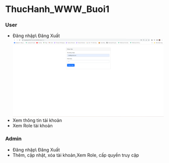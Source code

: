 # ThucHanh_WWW_Buoi1
### User

-   Đăng nhập\ Đăng Xuất
  ![Alt Text](https://github.com/nguyentruongtuankiet/ThucHanh_WWW_Buoi1/blob/buoi1/minhchung/user1.png)
-   Xem thông tin tài khoản
-   Xem Role tài khoản

### Admin
-   Đăng nhập\ Đăng Xuất
-   Thêm, cập nhật, xóa tài khoản,Xem Role, cấp quyền truy cập
